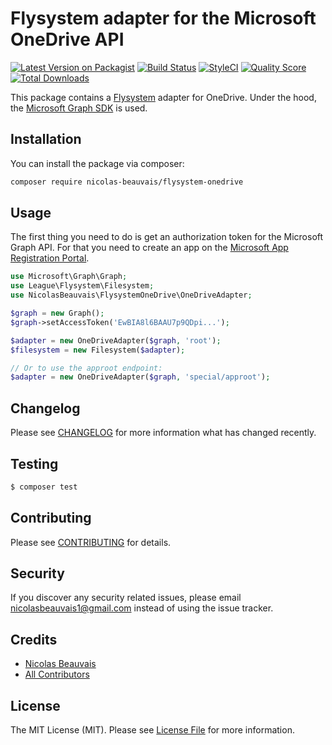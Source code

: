 # Flysystem adapter for the Microsoft OneDrive API

[![Latest Version on Packagist](https://img.shields.io/packagist/v/nicolasbeauvais/flysystem-onedrive.svg?style=flat-square)](https://packagist.org/packages/nicolasbeauvais/flysystem-onedrive)
[![Build Status](https://img.shields.io/travis/nicolasbeauvais/flysystem-onedrive/master.svg?style=flat-square)](https://travis-ci.org/nicolasbeauvais/flysystem-onedrive)
[![StyleCI](https://styleci.io/repos/100028565/shield?branch=master)](https://styleci.io/repos/100028565)
[![Quality Score](https://img.shields.io/scrutinizer/g/nicolasbeauvais/flysystem-onedrive.svg?style=flat-square)](https://scrutinizer-ci.com/g/nicolasbeauvais/flysystem-onedrive)
[![Total Downloads](https://img.shields.io/packagist/dt/nicolasbeauvais/flysystem-onedrive.svg?style=flat-square)](https://packagist.org/packages/nicolasbeauvais/flysystem-onedrive)

This package contains a [Flysystem](https://flysystem.thephpleague.com/) adapter for OneDrive. Under the hood, the [Microsoft Graph SDK](https://github.com/microsoftgraph/msgraph-sdk-php) is used.

## Installation

You can install the package via composer:

``` bash
composer require nicolas-beauvais/flysystem-onedrive
```

## Usage

The first thing you need to do is get an authorization token for the Microsoft Graph API. For that you need to create an app on the [Microsoft App Registration Portal](https://apps.dev.microsoft.com/).

``` php
use Microsoft\Graph\Graph;
use League\Flysystem\Filesystem;
use NicolasBeauvais\FlysystemOneDrive\OneDriveAdapter;

$graph = new Graph();
$graph->setAccessToken('EwBIA8l6BAAU7p9QDpi...');

$adapter = new OneDriveAdapter($graph, 'root');
$filesystem = new Filesystem($adapter);

// Or to use the approot endpoint:
$adapter = new OneDriveAdapter($graph, 'special/approot');
```


## Changelog

Please see [CHANGELOG](CHANGELOG.md) for more information what has changed recently.

## Testing

``` bash
$ composer test
```

## Contributing

Please see [CONTRIBUTING](CONTRIBUTING.md) for details.

## Security

If you discover any security related issues, please email nicolasbeauvais1@gmail.com instead of using the issue tracker.

## Credits

- [Nicolas Beauvais](https://github.com/nicolasbeauvais)
- [All Contributors](../../contributors)

## License

The MIT License (MIT). Please see [License File](LICENSE.md) for more information.
